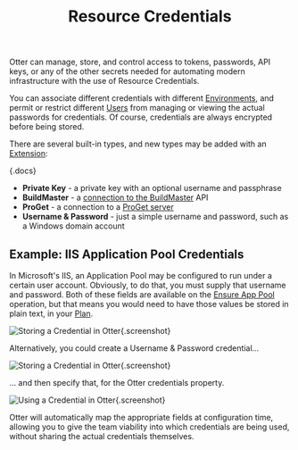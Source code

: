 ﻿---
title: Resource Credentials
keywords: otter,executions
---

Otter can manage, store, and control access to tokens, passwords, API keys, or any of the other secrets needed for automating modern infrastructure with the use of Resource Credentials.

You can associate different credentials with different [Environments](../modeling-infrastructure/environments), and permit or restrict different [Users](/docs/otter/administration/security) from managing or viewing the actual passwords for credentials. Of course, credentials are always encrypted before being stored.

There are several built-in types, and new types may be added with an [Extension](../administration/extensions):

{.docs}
- **Private Key** - a private key with an optional username and passphrase
- **BuildMaster** - a [connection to the BuildMaster](/support/tutorials/buildmaster/utilizing-infrastructure-sync) API
- **ProGet** - a connection to a [ProGet server](/proget)
- **Username & Password** - just a simple username and password, such as a Windows domain account

## Example: IIS Application Pool Credentials

In Microsoft's IIS, an Application Pool may be configured to run under a certain user account. Obviously, to do that, you must supply that username and password. Both of these fields are available on the [Ensure App Pool](../reference/operations/iis/ensure-app-pool) operation, but that means you would need to have those values be stored in plain text, in your [Plan](/docs/otter/core-concepts/plans).

![Storing a Credential in Otter](/resources/documentation/otter/resource-3.png){.screenshot}

Alternatively, you could create a Username & Password credential...

![Storing a Credential in Otter](/resources/documentation/otter/resource-1.png){.screenshot}

... and then specify that, for the Otter credentials property.

![Using a Credential in Otter](/resources/documentation/otter/resource-2.png){.screenshot}


Otter will automatically map the appropriate fields at configuration time, allowing you to give the team viability into which credentials are being used, without sharing the actual credentials themselves.
